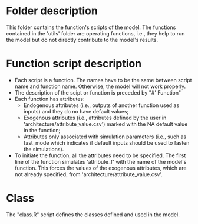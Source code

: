 # Folder description
This folder contains the function's scripts of the model. The functions contained in the 'utils' folder are operating functions, i.e., they help to run the model but do not directly contribute to the model's results.

# Function script description
* Each script is a function. The names have to be the same between script name and function name. Otherwise, the model will not work properly.
* The description of the scipt or function is preceded by "#' Function"
* Each function has attributes:
	* Endogenous attributes (i.e., outputs of another function used as inputs) and they do no have default values;
	* Exogenous attributes (i.e., attributes defined by the user in 'architecture/attribute_value.csv') marked with the NA default value in the function;
	* Attributes only associated with simulation parameters (i.e., such as fast_mode which indicates if default inputs should be used to fasten the simulations).
* To initiate the function, all the attributes need to be specified. The first line of the function simulates 'attribute_f' with the name of the model's function. This forces the values of the exogenous attributes, which are not already specified, from 'architecture/attribute_value.csv'.

# Class
The "class.R" script defines the classes defined and used in the model.